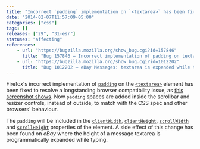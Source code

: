 ```yaml
---
title: "Incorrect `padding` implementation on `<textarea>` has been fixed"
date: "2014-02-07T11:57:09-05:00"
categories: ["css"]
tags: []
releases: ["29", "31-esr"]
statuses: "affecting"
references:
    - url: "https://bugzilla.mozilla.org/show_bug.cgi?id=157846"
      title: "Bug 157846 – Incorrect implementation of padding on textarea elements (scrollbars/resizer wrongly positioned)"
    - url: "https://bugzilla.mozilla.org/show_bug.cgi?id=1012202"
      title: "Bug 1012202 – eBay Messages: textarea is expanded while typing due to the scrollHeight change with Firefox 29"
---
```

Firefox's incorrect implementation of [`padding`](https://developer.mozilla.org/docs/Web/CSS/padding) on the [`<textarea>`](https://developer.mozilla.org/docs/Web/HTML/Element/textarea) element has been fixed to resolve a longstanding browser compatibility issue, as [this screenshot shows](https://bug157846.bugzilla.mozilla.org/attachment.cgi?id=784647). Now `padding` spaces are added inside the scrollbar and resizer controls, instead of outside, to match with the CSS spec and other browsers' behaviour.

The `padding` will be included in the [`clientWidth`](https://developer.mozilla.org/docs/Web/API/Element.clientWidth), [`clientHeight`](https://developer.mozilla.org/docs/Web/API/Element.clientHeight), [`scrollWidth`](https://developer.mozilla.org/docs/Web/API/Element.scrollWidth) and [`scrollHeight`](https://developer.mozilla.org/docs/Web/API/Element.scrollHeight) properties of the element. A side effect of this change has been found on *eBay* where the height of a message textarea is programmatically expanded while typing.
